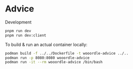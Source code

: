 # Advice

Development

```sh
pnpm run dev
pnpm run dev:client
```

To build & run an actual container locally:

```sh
podman build -f ../../Dockerfile -t wooordle-advice ../..
podman run -p 8080:8080 wooordle-advice
podman run -it --rm wooordle-advice /bin/bash
```
